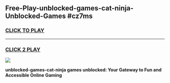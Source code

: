 
## Free-Play-unblocked-games-cat-ninja-Unblocked-Games #cz7ms
<h3>
<a href="https://news.freeplayer.one?title=unblocked-games-cat-ninja&ref=8M">CLICK TO PLAY</a></h3>
<hr>

<h3>
<a href="https://news.freeplayer.one?title=unblocked-games-cat-ninja&ref=8M">CLICK 2 PLAY</a>
  
</h3>

<a href="https://news.freeplayer.one?title=unblocked-games-cat-ninja&ref=8M"><img src="https://clearcache.store/games.png"></a>


**unblocked-games-cat-ninja games unblocked: Your Gateway to Fun and Accessible Online Gaming**
